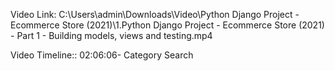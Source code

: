 Video Link:
C:\Users\admin\Downloads\Video\Python Django Project - Ecommerce Store (2021)\1.Python Django Project - Ecommerce Store (2021) - Part 1 - Building models, views and testing.mp4

Video Timeline::
02:06:06- Category Search
